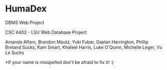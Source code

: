 # HumaDex
DBMS Web Project

CSC 4402 - LSU Web Database Project

Amanda Alfaro,
Brandon Mautz,
Yuki Fubar,
Gaelan Harrington,
Phillip Breland Sucks,
Kam Smart,
Khaleel Harris,
Luke O'Quinn,
Michelle Leger,
Vu Le Sucks

*If your name is misspelled don't be afraid to fix it! :)
